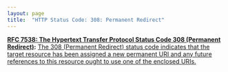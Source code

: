 ```yaml
---
layout: page
title:  "HTTP Status Code: 308: Permanent Redirect"
---
```


**[RFC 7538: The Hypertext Transfer Protocol Status Code 308 (Permanent Redirect)](/specs/IETF/RFC/7538 "This document specifies the additional Hypertext Transfer Protocol (HTTP) status code 308 (Permanent Redirect)."):** [The 308 (Permanent Redirect) status code indicates that the target resource has been assigned a new permanent URI and any future references to this resource ought to use one of the enclosed URIs.](http://tools.ietf.org/html/rfc7538#section-3)

